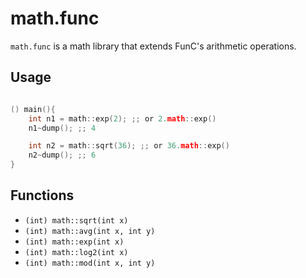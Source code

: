 # math.func
`math.func` is a math library that extends FunC's arithmetic operations.

## Usage
```c

() main(){
    int n1 = math::exp(2); ;; or 2.math::exp()
    n1~dump(); ;; 4

    int n2 = math::sqrt(36); ;; or 36.math::exp()
    n2~dump(); ;; 6
}
```

## Functions
- `(int) math::sqrt(int x)`
- `(int) math::avg(int x, int y)`
- `(int) math::exp(int x)`
- `(int) math::log2(int x)` 
- `(int) math::mod(int x, int y)`
